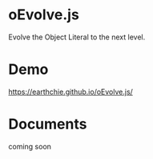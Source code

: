 # oEvolve.js
Evolve the Object Literal to the next level.

# Demo
https://earthchie.github.io/oEvolve.js/

# Documents
coming soon
